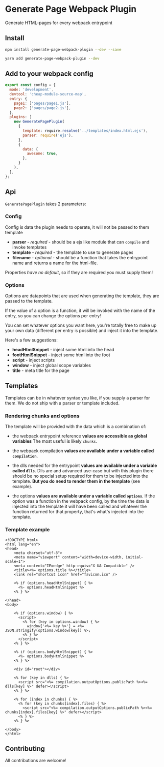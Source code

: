 # Generate Page Webpack Plugin

Generate HTML-pages for every webpack entrypoint

## Install

```sh
npm install generate-page-webpack-plugin --dev --save
```
```sh
yarn add generate-page-webpack-plugin --dev
```

## Add to your webpack config

```js // webpack.config.js
export const config = {
  mode: 'development',
  devtool: 'cheap-module-source-map',
  entry: {
    page1: ['pages/page1.js'],
    page2: ['pages/page2.js'],
  },
  plugins: [
    new GeneratePagePlugin(
      {
        template: require.resolve('../templates/index.html.ejs'),
        parser: require('ejs'),
      },
      {
        data: {
          awesome: true,
        },
      }
    ),
  ],
};
```

## Api

`GeneratePagePlugin` takes 2 parameters: 

### Config

Config is data the plugin needs to operate, it will not be passed to them template

- **parser** - *required* - should be a ejs like module that can `compile` and invoke templates
- **template** - *required* - the template to use to generate pages
- **filename** - *optional* - should be a function that takes the entrypoint name and returns a name for the html-file.

Properties *have no default*, so if they are required you must supply them!

### Options

Options are datapoints that are used when generating the template, they are passed to the template.

If the value of a option is a function, it will be invoked with the name of the entry, so you can change the options per entry!

You can set whatever options you want here, you're totally free to make up your own data (different per entry is possible) and inject it into the template.

Here's a few suggestions:

- **headHtmlSnippet** - inject some html into the head
- **footHtmlSnippet** - inject some html into the foot
- **script** - inject scripts
- **window** - inject global scope variables
- **title** - meta title for the page

## Templates

Templates can be in whatever syntax you like, if you supply a parser for them.
We do not ship with a parser or template included.

### Rendering chunks and options

The template will be provided with the data which is a combination of:

- the webpack entrypoint reference
  **values are accessible as global variables** The most useful is likely `chunks`.

- the webpack compilation
  **values are available under a variable called `compilation`**.
- the dlls needed for the entrypoint
  **values are available under a variable called `dlls`**.
  Dlls are and advanced use-case but with this plugin there should be no special setup required for them to be injected into the template. __But you do need to render them in the template__ (see example).
- the options
  **values are available under a variable called `options`**.
  If the option was a function in the webpack config, by the time the data is injected into the template it will have been called and whatever the function returned for that property, that's what's injected into the template.

### Template example

```ejs
<!DOCTYPE html>
<html lang="en">
<head>
    <meta charset="utf-8">
    <meta name="viewport" content="width=device-width, initial-scale=1">
    <meta content="IE=edge" http-equiv="X-UA-Compatible" />
    <title><%= options.title %></title>
    <link rel="shortcut icon" href="favicon.ico" />
  
    <% if (options.headHtmlSnippet) { %>
      <%- options.headHtmlSnippet %>
    <% } %>
  
</head>
<body>
    
    <% if (options.window) { %>
      <script>
        <% for (key in options.window) { %>
          window['<%= key %>'] = <%= JSON.stringify(options.window[key]) %>;
        <% } %>
      </script>
    <% } %>

    <% if (options.bodyHtmlSnippet) { %>
      <%- options.bodyHtmlSnippet %>
    <% } %>
  
    <div id="root"></div>

    <% for (key in dlls) { %>
      <script src="<%= compilation.outputOptions.publicPath %><%= dlls[key] %>" defer></script>
    <% } %>
  
    <% for (index in chunks) { %>
      <% for (key in chunks[index].files) { %>
        <script src="<%= compilation.outputOptions.publicPath %><%= chunks[index].files[key] %>" defer></script>
      <% } %>
    <% } %>
  
</body>
</html>
```

## Contributing

All contributions are welcome!
